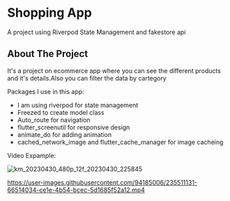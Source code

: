 # Shopping App

A project using Riverpod State Management and fakestore api

## About The Project
It's a project on ecommerce app where you can see the different products and it's details.Also you can filter the data by cartegory


Packages I use in this app:

- I am using riverpod for state management
- Freezed to create model class
- Auto_route for navigation
- flutter_screenutil for responsive design 
- animate_do for adding animation
- cached_network_image and flutter_cache_manager for image cacheing 


Video Expample:

![km_20230430_480p_12f_20230430_225845](https://user-images.githubusercontent.com/94185006/235367582-c33711b5-6788-426a-874d-b4d66fdf10b3.gif)

https://user-images.githubusercontent.com/94185006/235511131-66514034-ce1e-4b54-bcec-5d1685f52a12.mp4
